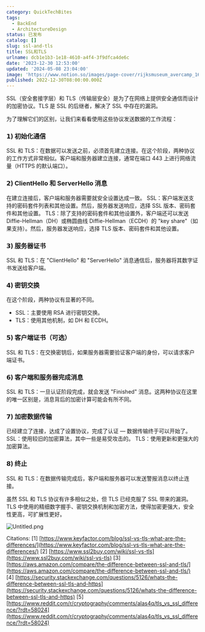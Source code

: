 ```yaml
---
category: QuickTechBites
tags:
  - BackEnd
  - ArchitectureDesign
status: 已发布
catalog: []
slug: ssl-and-tls
title: SSL和TLS
urlname: dcb1e1b3-1e18-4610-a4f4-3f9dfca4de6c
date: '2023-12-30 12:53:00'
updated: '2024-05-08 23:04:00'
image: 'https://www.notion.so/images/page-cover/rijksmuseum_avercamp_1620.jpg'
published: 2022-12-30T08:00:00.000Z
---
```


SSL（安全套接字层）和 TLS（传输层安全）是为了在网络上提供安全通信而设计的加密协议。TLS 是 SSL 的后继者，解决了 SSL 中存在的漏洞。


为了理解它们的区别，让我们来看看使用这些协议发送数据的工作流程：


### 𝟭) 初始化通信


SSL 和 TLS：在数据可以发送之前，必须首先建立连接。在这个阶段，两种协议的工作方式非常相似。客户端和服务器建立连接，通常在端口 443 上进行网络流量（HTTPS 的默认端口）。


### 𝟮) ClientHello 和 ServerHello 消息


在建立连接后，客户端和服务器需要就安全设置达成一致。
SSL：客户端发送支持的密码套件列表和其他设置。然后，服务器发送响应，选择 SSL 版本、密码套件和其他设置。
TLS：除了支持的密码套件和其他设置外，客户端还可以发送 Diffie-Hellman（DH）或椭圆曲线 Diffie-Hellman（ECDH）的 "key share"（如果支持）。然后，服务器发送响应，选择 TLS 版本、密码套件和其他设置。


### 𝟯) 服务器证书


SSL 和 TLS：在 "ClientHello" 和 "ServerHello" 消息通信后，服务器将其数字证书发送给客户端。


### 𝟰) 密钥交换


在这个阶段，两种协议有显著的不同。
- SSL：主要使用 RSA 进行密钥交换。
- TLS：使用其他机制，如 DH 和 ECDH。


### 𝟱) 客户端证书（可选）


SSL 和 TLS：在交换密钥后，如果服务器需要验证客户端的身份，可以请求客户端证书。


### 𝟲) 客户端和服务器完成消息


SSL 和 TLS：一旦认证阶段完成，就会发送 "Finished" 消息。这两种协议在这里的唯一区别是，消息背后的加密计算可能会有所不同。


### 𝟳) 加密数据传输


已经建立了连接，达成了设置协议，完成了认证 — 数据传输终于可以开始了。
SSL：使用较旧的加密算法，其中一些是易受攻击的。
TLS：使用更新和更强大的加密算法。


### 𝟴) 终止


SSL 和 TLS：在数据传输完成后，客户端和服务器可以发送警报消息以终止连接。


虽然 SSL 和 TLS 协议有许多相似之处，但 TLS 已经克服了 SSL 带来的漏洞。TLS 中使用的精细数字握手、密钥交换机制和加密方法，使得加密更强大，安全性更高，可扩展性更好。


![Untitled.png](https://prod-files-secure.s3.us-west-2.amazonaws.com/5d24fe63-e567-4804-86f9-9fdc62e13082/8ff987c5-7f31-4b50-83f5-c69ee7578c4a/Untitled.png?X-Amz-Algorithm=AWS4-HMAC-SHA256&X-Amz-Content-Sha256=UNSIGNED-PAYLOAD&X-Amz-Credential=ASIAZI2LB4667U5DRXPC%2F20250322%2Fus-west-2%2Fs3%2Faws4_request&X-Amz-Date=20250322T053809Z&X-Amz-Expires=3600&X-Amz-Security-Token=IQoJb3JpZ2luX2VjEF0aCXVzLXdlc3QtMiJHMEUCIQCLa8gCvMul2lScQywvgoBjANP5FbVa7xpaKTog%2FycXPgIgf8FrMTEgYPvorJocgl9aaGGzVJIZg%2B7IyLqvrYYOqVEqiAQItv%2F%2F%2F%2F%2F%2F%2F%2F%2F%2FARAAGgw2Mzc0MjMxODM4MDUiDIs8%2BXdwR95VPcM7SSrcA5Ljv93VIXIToi3RVIbTuDjoRVCFJTYACwKkw%2BNmN0x9MY9iXcRQp1ukQpIviWi0KfOPx6e87FNjZeP6dKwwnkhCmTor2qBayz1H%2Fj3ZOtnLRQpJxlmow3j3Hx%2BKjFt8SYbG73q5JdTCggtLKWXy%2FRgodjeRKn9ZdihvDdQmLQY5EPjC%2BRh4zrOxcK1pD0vC3EUmhfFe1OFoiDo2CkR3bv164fYo4eW8PGfQMYhiqyyYeZ3npmFQUKLyV6XgK9PrDD1vfbKnuQTs5t3vOwRaizdcW%2FogLq9ZK%2BNtB%2FuPS5bSrr59mnYfPk7EA%2Fn5IRF9oI5bSdCNzZ%2BULRAr4q6FEsxoZNdQgphkvXyvjLTfpjqYxz6SpaNCAVQIndQ2C71VB2grstIWcUgauwuiaXdNOex7JiOc4mImRVqB8SGSNzZpJzRCpsi6g94CThv6yyuyv2lCOkfsuX7gGSWH87Fm6cTVZvjxyd5A74x3xfn7PuvPibf08skhbiJEcK5%2Fd1BqTOvOf8GgR0P8NkAzwvuDupVXDMHAAcWhcX7%2BZqQFdui%2F8udUi%2BUXzqQ6L6t0mBmEdNSBhYHlcYaLxkjZZiQuqw1Cbmxapm1o4d04BS90Vnqsk9BsQHnCzZWd8%2BO1MMaJ%2Bb4GOqUBZGb%2Bx5fQwYMRmReem%2FRhDIo0ljPTsKyJN1EdrjJFIOp5lep3JWw7bX%2FnNg3lWS1YszIENqfztlorYXhHIVEZkFsw8c8nHAWt0gUoiYQFWnpz4gguVG7b%2FTz%2B5fpVF5hUEURkU%2FpokqFXoxF4CSG4ACxm7iDGLC26df1lOAPWJDrPGFkrht9wynjW3cwfdHI00FAp09V0wYLjqA8OtMcvcBR98mNM&X-Amz-Signature=7b4e793a1e72f867f445642e7a1ab4e29e5f1387b65f34b69783d4c794e170f9&X-Amz-SignedHeaders=host&x-id=GetObject)


Citations:
[1] [https://www.keyfactor.com/blog/ssl-vs-tls-what-are-the-differences/](https://www.keyfactor.com/blog/ssl-vs-tls-what-are-the-differences/)
[2] [https://www.ssl2buy.com/wiki/ssl-vs-tls](https://www.ssl2buy.com/wiki/ssl-vs-tls)
[3] [https://aws.amazon.com/compare/the-difference-between-ssl-and-tls/](https://aws.amazon.com/compare/the-difference-between-ssl-and-tls/)
[4] [https://security.stackexchange.com/questions/5126/whats-the-difference-between-ssl-tls-and-https](https://security.stackexchange.com/questions/5126/whats-the-difference-between-ssl-tls-and-https)
[5] [https://www.reddit.com/r/cryptography/comments/alas4q/tls_vs_ssl_difference/?rdt=58024](https://www.reddit.com/r/cryptography/comments/alas4q/tls_vs_ssl_difference/?rdt=58024)

